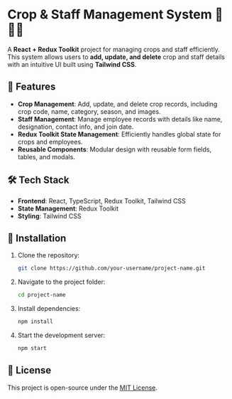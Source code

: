 # Crop & Staff Management System 🌱👨‍💼

A **React + Redux Toolkit** project for managing crops and staff efficiently. This system allows users to **add, update, and delete** crop and staff details with an intuitive UI built using **Tailwind CSS**.

## 🚀 Features
- **Crop Management**: Add, update, and delete crop records, including crop code, name, category, season, and images.
- **Staff Management**: Manage employee records with details like name, designation, contact info, and join date.
- **Redux Toolkit State Management**: Efficiently handles global state for crops and employees.
- **Reusable Components**: Modular design with reusable form fields, tables, and modals.

## 🛠 Tech Stack
- **Frontend**: React, TypeScript, Redux Toolkit, Tailwind CSS
- **State Management**: Redux Toolkit
- **Styling**: Tailwind CSS

## 📌 Installation
1. Clone the repository:
   ```bash
   git clone https://github.com/your-username/project-name.git
   ```
2. Navigate to the project folder:
   ```bash
   cd project-name
   ```
3. Install dependencies:
   ```bash
   npm install
   ```
4. Start the development server:
   ```bash
   npm start
   ```



## 📜 License
This project is open-source under the [MIT License](LICENSE).
